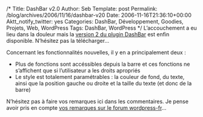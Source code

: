 /*
 Title: DashBar v2.0
 Author: Seb
 Template: post
 Permalink: /blog/archives/2006/11/16/dashbar-v20
 Date: 2006-11-16T21:36:10+00:00
 Aktt_notify_twitter: yes
 Categories: DashBar, Développement, Goodies, Projets, Web, WordPress
 Tags: DashBar, WordPress
*/
L&rsquo;accouchement a eu lieu dans la douleur mais la [version 2 du plugin DashBar][1] est enfin disponible. N&rsquo;hésitez pas la télécharger&#8230; 

Concernant les fonctionnalités nouvelles, il y en a principalement deux :

*   Plus de fonctions sont accéssibles depuis la barre et ces fonctions ne s&rsquo;affichent que si l&rsquo;utilisateur a les droits apropriés
*   Le style est totalement paramétrables : la couleur de fond, du texte, ainsi que la position gauche ou droite et la taille du texte (et donc de la barre)

N&rsquo;hésitez pas à faire vos remarques ici dans les commentaires. Je pense avoir pris en compte [vos remarques sur le forum wordpress-fr][2]&#8230;

 [1]: http://v05.z720.net/produits/wordpress/dashbar/ "Page officielle du plugin DashBar"
 [2]: http://wordpress-fr.net/support/viewtopic.php?id=728 "Voir le sujet DashBar sur le forum wordpress-fr"